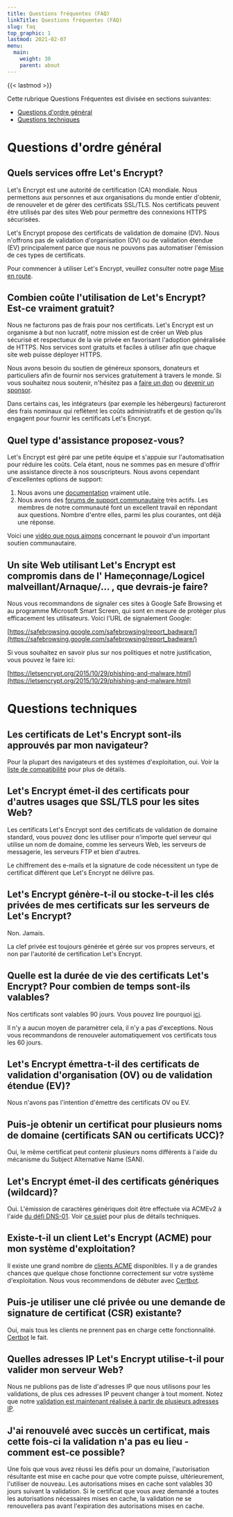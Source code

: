 ```yaml
---
title: Questions fréquentes (FAQ)
linkTitle: Questions fréquentes (FAQ)
slug: faq
top_graphic: 1
lastmod: 2021-02-07
menu:
  main:
    weight: 30
    parent: about
---
```


{{< lastmod >}}

Cette rubrique Questions Fréquentes est divisée en sections suivantes:

* [Questions d'ordre général](#general)
* [Questions techniques](#technical)

# <a id="general">Questions d'ordre général</a>

## Quels services offre Let's Encrypt?

Let's Encrypt est une autorité de certification (CA) mondiale. Nous permettons aux personnes et aux organisations du monde entier d'obtenir, de renouveler et de gérer des certificats SSL/TLS. Nos certificats peuvent être utilisés par des sites Web pour permettre des connexions HTTPS sécurisées.

Let's Encrypt propose des certificats de validation de domaine (DV). Nous n'offrons pas de validation d'organisation (OV) ou de validation étendue (EV) principalement parce que nous ne pouvons pas automatiser l'émission de ces types de certificats.

Pour commencer à utiliser Let's Encrypt, veuillez consulter notre page [Mise en route](/getting-started).

## Combien coûte l'utilisation de Let's Encrypt? Est-ce vraiment gratuit?

Nous ne facturons pas de frais pour nos certificats. Let's Encrypt est un organisme à but non lucratif, notre mission est de créer un Web plus sécurisé et respectueux de la vie privée en favorisant l'adoption généralisée de HTTPS. Nos services sont gratuits et faciles à utiliser afin que chaque site web puisse déployer HTTPS.

Nous avons besoin du soutien de généreux sponsors, donateurs et particuliers afin de fournir nos services gratuitement à travers le monde. Si vous souhaitez nous soutenir, n'hésitez pas a [faire un don](/donate) ou [devenir un sponsor](/become-a-sponsor).

Dans certains cas, les intégrateurs (par exemple les hébergeurs) factureront des frais nominaux qui reflètent les coûts administratifs et de gestion qu'ils engagent pour fournir les certificats Let's Encrypt.

## Quel type d'assistance proposez-vous?

Let's Encrypt est géré par une petite équipe et s'appuie sur l'automatisation pour réduire les coûts. Cela étant, nous ne sommes pas en mesure d'offrir une assistance directe à nos souscripteurs. Nous avons cependant d'excellentes options de support:

1. Nous avons une [documentation](/docs) vraiment utile.
2. Nous avons des [forums de support communautaire](https://community.letsencrypt.org/) très actifs. Les membres de notre communauté font un excellent travail en répondant aux questions. Nombre d'entre elles, parmi les plus courantes, ont déjà une réponse.

Voici une [vidéo que nous aimons](https://www.youtube.com/watch?v=Xe1TZaElTAs) concernant le pouvoir d'un important soutien communautaire.

## Un site Web utilisant Let's Encrypt est compromis dans de l' Hameçonnage/Logicel malveillant/Arnaque/... , que devrais-je faire?

Nous vous recommandons de signaler ces sites à Google Safe Browsing et au programme Microsoft Smart Screen, qui sont en mesure de protéger plus efficacement les utilisateurs. Voici l'URL de signalement Google:

[https://safebrowsing.google.com/safebrowsing/report_badware/](https://safebrowsing.google.com/safebrowsing/report_badware/)

Si vous souhaitez en savoir plus sur nos politiques et notre justification, vous pouvez le faire ici:

[https://letsencrypt.org/2015/10/29/phishing-and-malware.html](https://letsencrypt.org/2015/10/29/phishing-and-malware.html)

# <a id="technical">Questions techniques</a>

## Les certificats de Let's Encrypt sont-ils approuvés par mon navigateur?

Pour la plupart des navigateurs et des systèmes d'exploitation, oui. Voir la [liste de compatibilité](/docs/cert-compat) pour plus de détails.

## Let's Encrypt émet-il des certificats pour d'autres usages que SSL/TLS pour les sites Web?

Les certificats Let's Encrypt sont des certificats de validation de domaine standard, vous pouvez donc les utiliser pour n'importe quel serveur qui utilise un nom de domaine, comme les serveurs Web, les serveurs de messagerie, les serveurs FTP et bien d'autres.

Le chiffrement des e-mails et la signature de code nécessitent un type de certificat différent que Let's Encrypt ne délivre pas.

## Let's Encrypt génère-t-il ou stocke-t-il les clés privées de mes certificats sur les serveurs de Let's Encrypt?

Non. Jamais.

La clef privée est toujours générée et gérée sur vos propres serveurs, et non par l'autorité de certification Let's Encrypt.

## Quelle est la durée de vie des certificats Let's Encrypt? Pour combien de temps sont-ils valables?

Nos certificats sont valables 90 jours. Vous pouvez lire pourquoi [ici](/2015/11/09/why-90-days.html).

Il n'y a aucun moyen de paramètrer cela, il n'y a pas d'exceptions. Nous vous recommandons de renouveler automatiquement vos certificats tous les 60 jours.

## Let's Encrypt émettra-t-il des certificats de validation d'organisation (OV) ou de validation étendue (EV)?

Nous n'avons pas l'intention d'émettre des certificats OV ou EV.

## Puis-je obtenir un certificat pour plusieurs noms de domaine (certificats SAN ou certificats UCC)?

Oui, le même certificat peut contenir plusieurs noms différents à l'aide du mécanisme du Subject Alternative Name (SAN).

## Let's Encrypt émet-il des certificats génériques (wildcard)?

Oui. L'émission de caractères génériques doit être effectuée via ACMEv2 à l'aide [du défi DNS-01](/docs/challenge-types). Voir [ce sujet](https://community.letsencrypt.org/t/acme-v2-production-environment-wildcards/55578) pour plus de détails techniques.

## Existe-t-il un client Let's Encrypt (ACME) pour mon système d'exploitation?

Il existe une grand nombre de [clients ACME](/docs/client-options) disponibles. Il y a de grandes chances que quelque chose fonctionne correctement sur votre système d'exploitation. Nous vous recommendons de débuter avec [Certbot](https://certbot.eff.org/).

## Puis-je utiliser une clé privée ou une demande de signature de certificat (CSR) existante?

Oui, mais tous les clients ne prennent pas en charge cette fonctionnalité. [Certbot](https://certbot.eff.org/) le fait.

## Quelles adresses IP Let's Encrypt utilise-t-il pour valider mon serveur Web?
Nous ne publions pas de liste d'adresses IP que nous utilisons pour les validations, de plus ces adresses IP peuvent changer à tout moment. Notez que notre [validation est maintenant réalisée à partir de plusieurs adresses IP](https://letsencrypt.org/2020/02/19/multi-perspective-validation.html).

## J'ai renouvelé avec succès un certificat, mais cette fois-ci la validation n'a pas eu lieu  - comment est-ce possible?

Une fois que vous avez réussi les défis pour un domaine, l'autorisation résultante est mise en cache pour que votre compte puisse, ultérieurement, l'utiliser de nouveau. Les autorisations mises en cache sont valables 30 jours suivant la validation.
Si le certificat que vous avez demandé a toutes les autorisations nécessaires mises en cache, la validation ne se renouvellera pas avant l'expiration des autorisations mises en cache.
